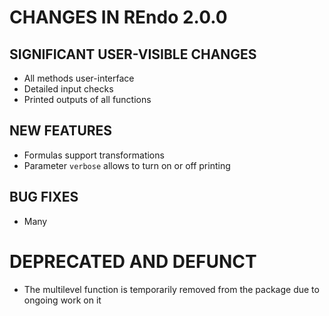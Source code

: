 # CHANGES IN REndo 2.0.0

## SIGNIFICANT USER-VISIBLE CHANGES
* All methods user-interface
* Detailed input checks 
* Printed outputs of all functions

## NEW FEATURES
* Formulas support transformations
* Parameter `verbose` allows to turn on or off printing

## BUG FIXES
* Many

# DEPRECATED AND DEFUNCT
* The multilevel function is temporarily removed from the package due to ongoing work on it

